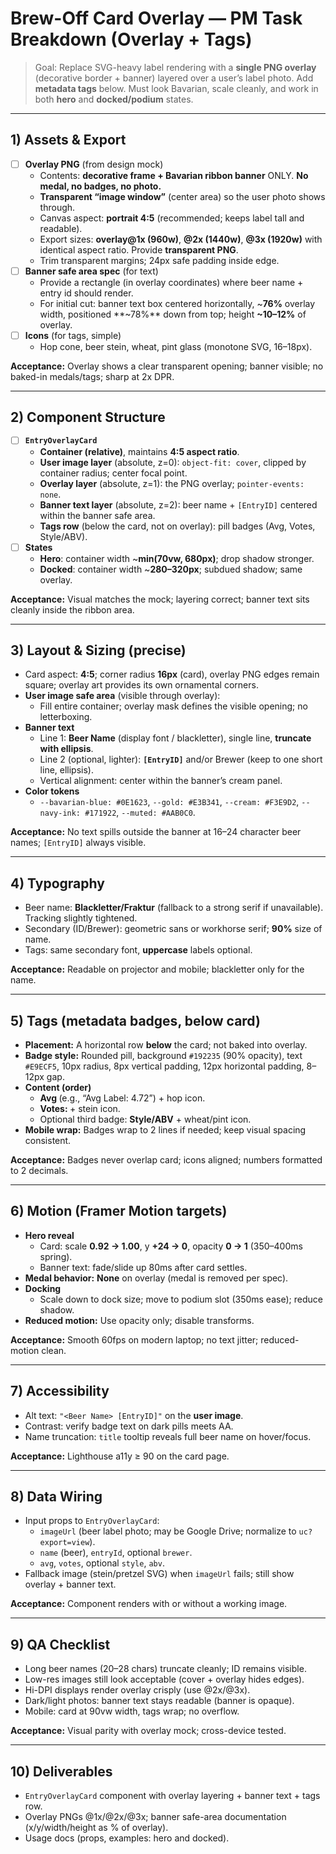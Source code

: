 # Brew-Off Card Overlay — PM Task Breakdown (Overlay + Tags)

> Goal: Replace SVG-heavy label rendering with a **single PNG overlay** (decorative border + banner) layered over a user’s label photo. Add **metadata tags** below. Must look Bavarian, scale cleanly, and work in both **hero** and **docked/podium** states.

---

## 1) Assets & Export

- [ ] **Overlay PNG** (from design mock)
  - Contents: **decorative frame + Bavarian ribbon banner** ONLY. **No medal, no badges, no photo.**
  - **Transparent “image window”** (center area) so the user photo shows through.
  - Canvas aspect: **portrait 4:5** (recommended; keeps label tall and readable).
  - Export sizes: **overlay@1x (960w)**, **@2x (1440w)**, **@3x (1920w)** with identical aspect ratio. Provide **transparent PNG**.
  - Trim transparent margins; 24px safe padding inside edge.
- [ ] **Banner safe area spec** (for text)
  - Provide a rectangle (in overlay coordinates) where beer name + entry id should render.
  - For initial cut: banner text box centered horizontally, ~**76%** overlay width, positioned **~78%** down from top; height **~10–12%** of overlay.
- [ ] **Icons** (for tags, simple)
  - Hop cone, beer stein, wheat, pint glass (monotone SVG, 16–18px).

**Acceptance:** Overlay shows a clear transparent opening; banner visible; no baked-in medals/tags; sharp at 2x DPR.

---

## 2) Component Structure

- [ ] **`EntryOverlayCard`**
  - **Container (relative)**, maintains **4:5 aspect ratio**.
  - **User image layer** (absolute, z=0): `object-fit: cover`, clipped by container radius; center focal point.
  - **Overlay layer** (absolute, z=1): the PNG overlay; `pointer-events: none`.
  - **Banner text layer** (absolute, z=2): beer name + `[EntryID]` centered within the banner safe area.
  - **Tags row** (below the card, not on overlay): pill badges (Avg, Votes, Style/ABV).
- [ ] **States**
  - **Hero**: container width ~**min(70vw, 680px)**; drop shadow stronger.
  - **Docked**: container width ~**280–320px**; subdued shadow; same overlay.

**Acceptance:** Visual matches the mock; layering correct; banner text sits cleanly inside the ribbon area.

---

## 3) Layout & Sizing (precise)

- Card aspect: **4:5**; corner radius **16px** (card), overlay PNG edges remain square; overlay art provides its own ornamental corners.
- **User image safe area** (visible through overlay):
  - Fill entire container; overlay mask defines the visible opening; no letterboxing.
- **Banner text**
  - Line 1: **Beer Name** (display font / blackletter), single line, **truncate with ellipsis**.
  - Line 2 (optional, lighter): **`[EntryID]`** and/or Brewer (keep to one short line, ellipsis).
  - Vertical alignment: center within the banner’s cream panel.
- **Color tokens**
  - `--bavarian-blue: #0E1623`, `--gold: #E3B341`, `--cream: #F3E9D2`, `--navy-ink: #171922`, `--muted: #AAB0C0`.

**Acceptance:** No text spills outside the banner at 16–24 character beer names; `[EntryID]` always visible.

---

## 4) Typography

- Beer name: **Blackletter/Fraktur** (fallback to a strong serif if unavailable). Tracking slightly tightened.
- Secondary (ID/Brewer): geometric sans or workhorse serif; **90%** size of name.
- Tags: same secondary font, **uppercase** labels optional.

**Acceptance:** Readable on projector and mobile; blackletter only for the name.

---

## 5) Tags (metadata badges, below card)

- **Placement:** A horizontal row **below** the card; not baked into overlay.
- **Badge style:** Rounded pill, background `#192235` (90% opacity), text `#E9ECF5`, 10px radius, 8px vertical padding, 12px horizontal padding, 8–12px gap.
- **Content (order)**
  - **Avg <Category>** (e.g., “Avg Label: 4.72”) + hop icon.
  - **Votes: <n>** + stein icon.
  - Optional third badge: **Style/ABV** + wheat/pint icon.
- **Mobile wrap:** Badges wrap to 2 lines if needed; keep visual spacing consistent.

**Acceptance:** Badges never overlap card; icons aligned; numbers formatted to 2 decimals.

---

## 6) Motion (Framer Motion targets)

- **Hero reveal**
  - Card: scale **0.92 → 1.00**, y **+24 → 0**, opacity **0 → 1** (350–400ms spring).
  - Banner text: fade/slide up 80ms after card settles.
- **Medal behavior:** **None** on overlay (medal is removed per spec).
- **Docking**
  - Scale down to dock size; move to podium slot (350ms ease); reduce shadow.
- **Reduced motion:** Use opacity only; disable transforms.

**Acceptance:** Smooth 60fps on modern laptop; no text jitter; reduced-motion clean.

---

## 7) Accessibility

- Alt text: `"<Beer Name> [EntryID]"` on the **user image**.
- Contrast: verify badge text on dark pills meets AA.
- Name truncation: `title` tooltip reveals full beer name on hover/focus.

**Acceptance:** Lighthouse a11y ≥ 90 on the card page.

---

## 8) Data Wiring

- Input props to `EntryOverlayCard`:
  - `imageUrl` (beer label photo; may be Google Drive; normalize to `uc?export=view`).
  - `name` (beer), `entryId`, optional `brewer`.
  - `avg`, `votes`, optional `style`, `abv`.
- Fallback image (stein/pretzel SVG) when `imageUrl` fails; still show overlay + banner text.

**Acceptance:** Component renders with or without a working image.

---

## 9) QA Checklist

- Long beer names (20–28 chars) truncate cleanly; ID remains visible.
- Low-res images still look acceptable (cover + overlay hides edges).
- Hi-DPI displays render overlay crisply (use @2x/@3x).
- Dark/light photos: banner text stays readable (banner is opaque).
- Mobile: card at 90vw width, tags wrap; no overflow.

**Acceptance:** Visual parity with overlay mock; cross-device tested.

---

## 10) Deliverables

- `EntryOverlayCard` component with overlay layering + banner text + tags row.
- Overlay PNGs @1x/@2x/@3x; banner safe-area documentation (x/y/width/height as % of overlay).
- Usage docs (props, examples: hero and docked).
